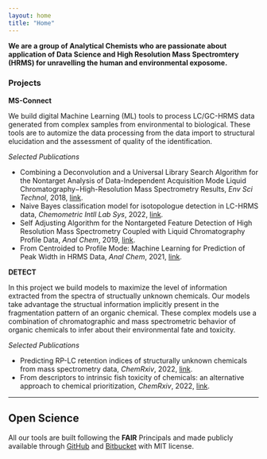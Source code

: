 ```yaml
---
layout: home
title: "Home"
---
```


**We are a group of Analytical Chemists who are passionate about application of Data Science and High Resolution Mass Spectromtery (HRMS) for unravelling the human and environmental exposome.** 

### Projects

**MS-Connect** 

We build digital Machine Learning (ML) tools to process LC/GC-HRMS data generated from complex samples from environmental to biological. These tools are to automize the data processing from the data import to structural elucidation and the assessment of quality of the identification. 

*Selected Publications*
* Combining a Deconvolution and a Universal Library Search Algorithm for the Nontarget Analysis of Data-Independent Acquisition Mode Liquid Chromatography−High-Resolution Mass Spectrometry Results, *Env Sci Technol*, 2018, [link](https://pubs.acs.org/doi/full/10.1021/acs.est.8b00259).
* Naive Bayes classification model for isotopologue detection in LC-HRMS data, *Chemometric Intll Lab Sys*, 2022, [link](https://www.sciencedirect.com/science/article/pii/S0169743922000260).
* Self Adjusting Algorithm for the Nontargeted Feature Detection of High Resolution Mass Spectrometry Coupled with Liquid Chromatography Profile Data, *Anal Chem*, 2019, [link](https://pubs.acs.org/doi/full/10.1021/acs.analchem.9b02422).
* From Centroided to Profile Mode: Machine Learning for Prediction of Peak Width in HRMS Data, *Anal Chem*, 2021, [link](https://pubs.acs.org/doi/full/10.1021/acs.analchem.1c03755).



**DETECT**

In this project we build models to maximize the level of information extracted from the spectra of structually unknown chemicals. Our models take advantage the structual information implicitly present in the fragmentation pattern of an organic chemical. These complex models use a combination of chromatographic and mass spectrometric behavior of organic chemicals to infer about their environmental fate and toxicity.

*Selected Publications*
* Predicting RP-LC retention indices of structurally unknown chemicals from mass spectrometry data, *ChemRxiv*, 2022, [link](https://chemrxiv.org/engage/chemrxiv/article-details/6284b39d708767488a56959d).
* From descriptors to intrinsic fish toxicity of chemicals: an alternative approach to chemical prioritization, *ChemRxiv*, 2022, [link](https://chemrxiv.org/engage/chemrxiv/article-details/62ac9a8004a3a97dec4a2223).




---------------------------------------------------------------------------------------------------
## Open Science
All our tools are built following the **FAIR** Principals and made publicly available through [GitHub](https://github.com/EMCMS) and [Bitbucket](https://bitbucket.org/SSamanipour/) with MIT license. 
